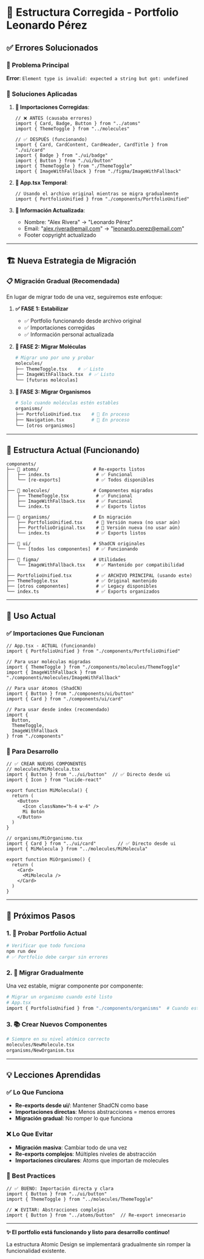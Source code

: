 # 🔧 Estructura Corregida - Portfolio Leonardo Pérez

## ✅ Errores Solucionados

### 🚨 Problema Principal
**Error**: `Element type is invalid: expected a string but got: undefined`

### 🔧 Soluciones Aplicadas

1. **📁 Importaciones Corregidas**:
   ```tsx
   // ❌ ANTES (causaba errores)
   import { Card, Badge, Button } from "../atoms"
   import { ThemeToggle } from "../molecules"
   
   // ✅ DESPUÉS (funcionando)
   import { Card, CardContent, CardHeader, CardTitle } from "./ui/card"
   import { Badge } from "./ui/badge"
   import { Button } from "./ui/button"
   import { ThemeToggle } from "./ThemeToggle"
   import { ImageWithFallback } from "./figma/ImageWithFallback"
   ```

2. **🎯 App.tsx Temporal**:
   ```tsx
   // Usando el archivo original mientras se migra gradualmente
   import { PortfolioUnified } from "./components/PortfolioUnified"
   ```

3. **👤 Información Actualizada**:
   - Nombre: "Alex Rivera" → "Leonardo Pérez"
   - Email: "alex.rivera@email.com" → "leonardo.perez@email.com"
   - Footer copyright actualizado

---

## 🏗️ Nueva Estrategia de Migración

### 📋 Migración Gradual (Recomendada)

En lugar de migrar todo de una vez, seguiremos este enfoque:

1. **✅ FASE 1: Estabilizar** 
   - ✅ Portfolio funcionando desde archivo original
   - ✅ Importaciones corregidas
   - ✅ Información personal actualizada

2. **🔄 FASE 2: Migrar Moléculas**
   ```bash
   # Migrar uno por uno y probar
   molecules/
   ├── ThemeToggle.tsx    # ✅ Listo
   ├── ImageWithFallback.tsx  # ✅ Listo
   └── [futuras moléculas]
   ```

3. **🦠 FASE 3: Migrar Organismos**
   ```bash
   # Solo cuando moléculas estén estables
   organisms/
   ├── PortfolioUnified.tsx    # 🔄 En proceso
   ├── Navigation.tsx          # 🔄 En proceso
   └── [otros organismos]
   ```

---

## 📁 Estructura Actual (Funcionando)

```
components/
├── 🔬 atoms/                    # Re-exports listos
│   ├── index.ts                 # ✅ Funcional
│   └── [re-exports]             # ✅ Todos disponibles
│
├── 🧬 molecules/                # Componentes migrados
│   ├── ThemeToggle.tsx          # ✅ Funcional
│   ├── ImageWithFallback.tsx    # ✅ Funcional  
│   └── index.ts                 # ✅ Exports listos
│
├── 🦠 organisms/                # En migración
│   ├── PortfolioUnified.tsx     # 🔄 Versión nueva (no usar aún)
│   ├── PortfolioOriginal.tsx    # 🔄 Versión nueva (no usar aún)
│   └── index.ts                 # ✅ Exports listos
│
├── 📁 ui/                       # ShadCN originales
│   └── [todos los componentes]  # ✅ Funcionando
│
├── 📁 figma/                    # Utilidades
│   └── ImageWithFallback.tsx    # ✅ Mantenido por compatibilidad
│
├── PortfolioUnified.tsx         # ✅ ARCHIVO PRINCIPAL (usando este)
├── ThemeToggle.tsx              # ✅ Original mantenido
├── [otros componentes]          # ✅ Legacy disponibles
└── index.ts                     # ✅ Exports organizados
```

---

## 🚀 Uso Actual

### ✅ Importaciones Que Funcionan

```tsx
// App.tsx - ACTUAL (funcionando)
import { PortfolioUnified } from "./components/PortfolioUnified"

// Para usar moléculas migradas
import { ThemeToggle } from "./components/molecules/ThemeToggle"
import { ImageWithFallback } from "./components/molecules/ImageWithFallback"

// Para usar átomos (ShadCN)
import { Button } from "./components/ui/button"
import { Card } from "./components/ui/card"

// Para usar desde index (recomendado)
import { 
  Button, 
  ThemeToggle, 
  ImageWithFallback 
} from "./components"
```

### 🎯 Para Desarrollo

```tsx
// ✅ CREAR NUEVOS COMPONENTES
// molecules/MiMolecula.tsx
import { Button } from "../ui/button"  // ✅ Directo desde ui
import { Icon } from "lucide-react"

export function MiMolecula() {
  return (
    <Button>
      <Icon className="h-4 w-4" />
      Mi Botón
    </Button>
  )
}

// organisms/MiOrganismo.tsx  
import { Card } from "../ui/card"        // ✅ Directo desde ui
import { MiMolecula } from "../molecules/MiMolecula"

export function MiOrganismo() {
  return (
    <Card>
      <MiMolecula />
    </Card>
  )
}
```

---

## 🎯 Próximos Pasos

### 1. **🧪 Probar Portfolio Actual**
```bash
# Verificar que todo funciona
npm run dev
# ✅ Portfolio debe cargar sin errores
```

### 2. **🔄 Migrar Gradualmente**
Una vez estable, migrar componente por componente:

```bash
# Migrar un organismo cuando esté listo
# App.tsx
import { PortfolioUnified } from "./components/organisms"  # Cuando esté listo
```

### 3. **📚 Crear Nuevos Componentes**
```bash
# Siempre en su nivel atómico correcto
molecules/NewMolecule.tsx
organisms/NewOrganism.tsx
```

---

## 💡 Lecciones Aprendidas

### ✅ Lo Que Funciona
- **Re-exports desde ui/**: Mantener ShadCN como base
- **Importaciones directas**: Menos abstracciones = menos errores
- **Migración gradual**: No romper lo que funciona

### ❌ Lo Que Evitar  
- **Migración masiva**: Cambiar todo de una vez
- **Re-exports complejos**: Múltiples niveles de abstracción
- **Importaciones circulares**: Atoms que importan de molecules

### 🎯 Best Practices
```tsx
// ✅ BUENO: Importación directa y clara
import { Button } from "../ui/button"
import { ThemeToggle } from "../molecules/ThemeToggle"

// ❌ EVITAR: Abstracciones complejas 
import { Button } from "../atoms/button"  // Re-export innecesario
```

---

**✨ El portfolio está funcionando y listo para desarrollo continuo!**

La estructura Atomic Design se implementará gradualmente sin romper la funcionalidad existente.